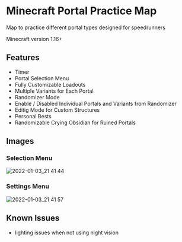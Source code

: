 # Minecraft Portal Practice Map

Map to practice different portal types designed for speedrunners

Minecraft version 1.16+

## Features
- Timer
- Portal Selection Menu
- Fully Customizable Loadouts
- Multiple Variants for Each Portal
- Randomizer Mode
- Enable / Disabled Individual Portals and Variants from Randomizer
- Editig Mode for Custom Structures
- Personal Bests
- Randomizable Crying Obsidian for Ruined Portals

## Images
### Selection Menu
![2022-01-03_21 41 44](https://user-images.githubusercontent.com/36821728/147978269-f35bac8f-567c-4b07-b4ec-312e5adb332d.png)

### Settings Menu
![2022-01-03_21 41 57](https://user-images.githubusercontent.com/36821728/147978274-39850ff6-37e7-444f-b944-e6b69a830238.png)

## Known Issues
- lighting issues when not using night vision

